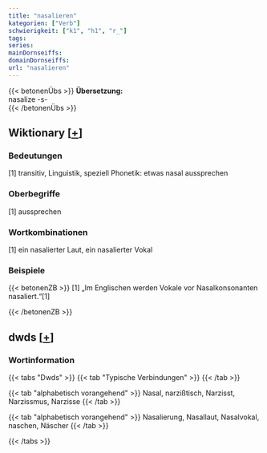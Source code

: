 ```yaml
---
title: "nasalieren"
kategorien: ["Verb"]
schwierigkeit: ["k1", "h1", "r_"]
tags:
series:
mainDornseiffs:
domainDornseiffs:
url: "nasalieren"
---
```


{{< betonenÜbs >}}
**Übersetzung:**  
nasalize -s-  
{{< /betonenÜbs >}}

## Wiktionary [[+](https://de.wiktionary.org/wiki/nasalieren)]

### Bedeutungen
[1] transitiv, Linguistik, speziell Phonetik: etwas nasal aussprechen  

### Oberbegriffe
[1] aussprechen  

### Wortkombinationen
[1] ein nasalierter Laut, ein nasalierter Vokal  

### Beispiele
{{< betonenZB >}}
[1] „Im Englischen werden Vokale vor Nasalkonsonanten nasaliert.“[1]  

{{< /betonenZB >}}


## dwds [[+](https://www.dwds.de/wb/nasalieren)]

### Wortinformation
{{< tabs "Dwds" >}}
{{< tab "Typische Verbindungen" >}}
{{< /tab >}}

{{< tab "alphabetisch vorangehend" >}}
Nasal, narzißtisch, Narzisst, Narzissmus, Narzisse
{{< /tab >}}

{{< tab "alphabetisch vorangehend" >}}
Nasalierung, Nasallaut, Nasalvokal, naschen, Näscher
{{< /tab >}}

{{< /tabs >}}

